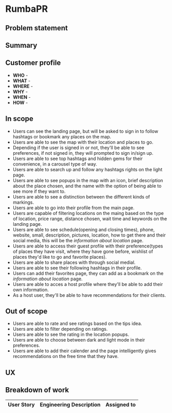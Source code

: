 # RumbaPR

## Problem statement



## Summary



## Customer profile

* **WHO** - 
* **WHAT** - 
* **WHERE** - 
* **WHY** - 
* **WHEN** - 
* **HOW** - 

## In scope
* Users can see the landing page, but will be asked to sign in to follow hashtags or bookmark any places on the map.
* Users are able to see the map with their location and places to go.
* Depending if the user is signed in or not, they'll be able to see preferences, if not signed in, they will prompted to sign in/sign up.
* Users are able to see top hashtags and hidden gems for their convenience, in a carousel type of way. 
* Users are able to search up and follow any hashtags rights on the light page.
* Users are able to see popups in the map with an icon, brief description about the place chosen, and the name with the option of being able to see more if they want to.
* Users are able to see a distinction between the different kinds of markings.
* Users are able to go into their profile from the main page.
* Users are capable of filtering locations on the maing based on the type of location, price range, distance chosen, wait time and keywords on the landing page.
* Users are able to see schedule(opening and closing times), phone, website, small, description, pictures, location, how to get there and their social media, this will be the _information about location_ page.
* Users are able to access their guest profile with their preference(types of places they have visit, where they have gone before, wishlist of places they'd like to go and favorite places).
* Users are able to share places with through social medial.
* Users are able to see their following hashtags in their profile.
* Users can add their favorites page, they can add as a bookmark on the _information about location_ page.
* Users are able to acces a host profile where they'll be able to add their own information.
* As a host user, they'll be able to have recommendations for their clients.

## Out of scope
* Users are able to rate and see ratings based on the tips idea.
* Users are able to filter depending on ratings.
* Users are able to see the rating in the location popups.
* Users are able to choose between dark and light mode in their preferences.
* Users are able to add their calender and the page intelligently gives recommendations on the free time that they have.




## UX


## Breakdown of work

|  User Story | Engineering Description  | Assigned to  |
|---|---|---|

